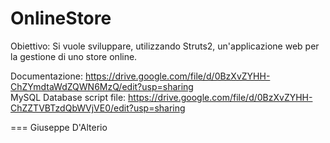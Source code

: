 OnlineStore
===================

Obiettivo:
Si vuole sviluppare, utilizzando Struts2, un'applicazione web per la gestione di uno store online.

Documentazione: https://drive.google.com/file/d/0BzXvZYHH-ChZYmdtaWdZQWN6MzQ/edit?usp=sharing
<br>
MySQL Database script file: https://drive.google.com/file/d/0BzXvZYHH-ChZZTVBTzdQbWVjVE0/edit?usp=sharing

===
Giuseppe D'Alterio
